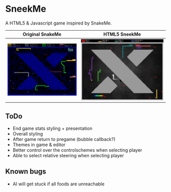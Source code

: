 SneekMe
=======

A HTML5 & Javascript game inspired by SnakeMe.

Original SnakeMe                 | HTML5 SneekMe
:-------------------------------:|:-------------------------------:
![snakeme.gif](/img/snakeme.gif) | ![sneekme.png](/img/sneekme.png)

## ToDo

- End game stats styling + presentation
- Overall styling
- After game return to pregame (bubble callback?)
- Themes in game & editor
- Better control over the controlschemes when selecting player
- Able to select relative steering when selecting player

## Known bugs

- AI will get stuck if all foods are unreachable
